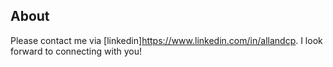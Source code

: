 ## About
Please contact me via [linkedin]https://www.linkedin.com/in/allandcp. I look forward to connecting with you!
